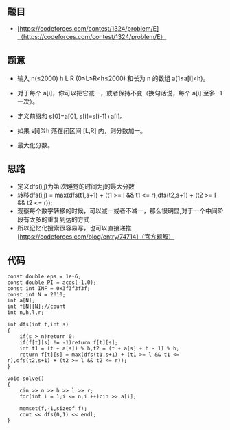## 题目
- [https://codeforces.com/contest/1324/problem/E]（https://codeforces.com/contest/1324/problem/E）
## 题意
- 输入 n(≤2000) h L R (0≤L≤R<h≤2000) 和长为 n 的数组 a(1≤a[i]<h)。

- 对于每个 a[i]，你可以把它减一，或者保持不变（换句话说，每个 a[i] 至多 -1 一次）。
- 定义前缀和 s[0]=a[0], s[i]=s[i-1]+a[i]。
- 如果 s[i]%h 落在闭区间 [L,R] 内，则分数加一。
- 最大化分数。
## 思路
- 定义dfs(i,j)为第i次睡觉的时间为j的最大分数
- 转移dfs(i,j) = max(dfs(t1,s+1) + (t1 >= l && t1 <= r),dfs(t2,s+1) + (t2 >= l && t2 <= r));
- 观察每个数字转移的时候，可以减一或者不减一，那么很明显,对于一个中间阶段有太多的重复到达的方式
- 所以记忆化搜索很容易写，也可以直接递推[https://codeforces.com/blog/entry/74714]（官方题解）
## 代码
```
const double eps = 1e-6;
const double PI = acos(-1.0);
const int INF = 0x3f3f3f3f;
const int N = 2010;
int a[N];
int f[N][N];//count
int n,h,l,r;

int dfs(int t,int s)
{
    if(s > n)return 0;
    if(f[t][s] != -1)return f[t][s];
    int t1 = (t + a[s]) % h,t2 = (t + a[s] + h - 1) % h;
    return f[t][s] = max(dfs(t1,s+1) + (t1 >= l && t1 <= r),dfs(t2,s+1) + (t2 >= l && t2 <= r));
}

void solve() 
{
    cin >> n >> h >> l >> r;
    for(int i = 1;i <= n;i ++)cin >> a[i];

    memset(f,-1,sizeof f);
    cout << dfs(0,1) << endl;
}

```